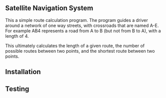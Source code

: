 ## Satellite Navigation System

This a simple route calculation program. The program guides a driver around a network of one way streets, with crossroads that are named A-E. For example AB4 represents a road from A to B (but not from B to A), with a length of 4.

This ultimately calculates the length of a given route, the number of possible routes between two points, and the shortest route between two points.

Installation
------------


Testing
-------


